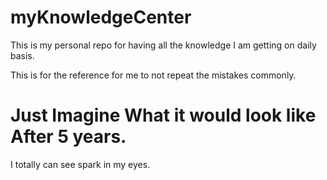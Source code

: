 # myKnowledgeCenter
This is my personal repo for having all the knowledge I am getting on daily basis.

This is for the reference for me to not repeat the mistakes commonly.

# Just Imagine What it would look like After 5 years.

  I totally can see spark in my eyes.
